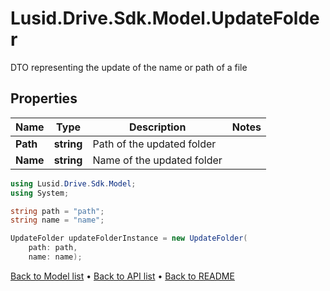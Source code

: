 # Lusid.Drive.Sdk.Model.UpdateFolder
DTO representing the update of the name or path of a file

## Properties

Name | Type | Description | Notes
------------ | ------------- | ------------- | -------------
**Path** | **string** | Path of the updated folder | 
**Name** | **string** | Name of the updated folder | 

```csharp
using Lusid.Drive.Sdk.Model;
using System;

string path = "path";
string name = "name";

UpdateFolder updateFolderInstance = new UpdateFolder(
    path: path,
    name: name);
```

[Back to Model list](../README.md#documentation-for-models) &#8226; [Back to API list](../README.md#documentation-for-api-endpoints) &#8226; [Back to README](../README.md)
